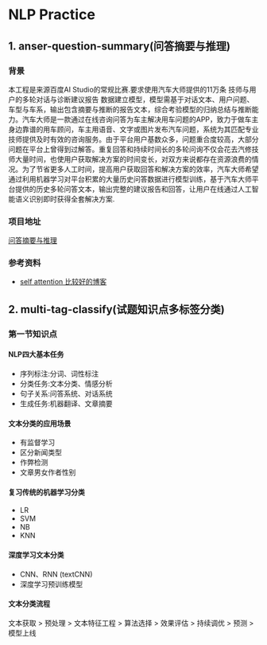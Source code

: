 # NLP Practice
## 1. anser-question-summary(问答摘要与推理)
### 背景
本工程是来源百度AI Studio的常规比赛.要求使用汽车大师提供的11万条 技师与用户的多轮对话与诊断建议报告 数据建立模型，模型需基于对话文本、用户问题、车型与车系，输出包含摘要与推断的报告文本，综合考验模型的归纳总结与推断能力。汽车大师是一款通过在线咨询问答为车主解决用车问题的APP，致力于做车主身边靠谱的用车顾问，车主用语音、文字或图片发布汽车问题，系统为其匹配专业技师提供及时有效的咨询服务。由于平台用户基数众多，问题重合度较高，大部分问题在平台上曾得到过解答。重复回答和持续时间长的多轮问询不仅会花去汽修技师大量时间，也使用户获取解决方案的时间变长，对双方来说都存在资源浪费的情况。为了节省更多人工时间，提高用户获取回答和解决方案的效率，汽车大师希望通过利用机器学习对平台积累的大量历史问答数据进行模型训练，基于汽车大师平台提供的历史多轮问答文本，输出完整的建议报告和回答，让用户在线通过人工智能语义识别即时获得全套解决方案.
### 项目地址
[问答摘要与推理](https://aistudio.baidu.com/aistudio/competition/detail/3 "问答摘要与推理")

### 参考资料
+ [self attention 比较好的博客](http://jalammar.github.io/illustrated-transformer/)

## 2. multi-tag-classify(试题知识点多标签分类)

### 第一节知识点
#### NLP四大基本任务
+ 序列标注:分词、词性标注
+ 分类任务:文本分类、情感分析
+ 句子关系:问答系统、对话系统
+ 生成任务:机器翻译、文章摘要

#### 文本分类的应用场景
+ 有监督学习
+ 区分新闻类型
+ 作弊检测
+ 文章男女作者性别

#### 复习传统的机器学习分类
+ LR
+ SVM
+ NB
+ KNN

#### 深度学习文本分类
+ CNN、RNN (textCNN)
+ 深度学习预训练模型

#### 文本分类流程
文本获取 > 预处理 > 文本特征工程 > 算法选择 > 效果评估 > 持续调优 > 预测 > 模型上线
